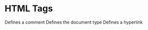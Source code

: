 
# HTML Tags
<!--...--> Defines a comment<!DOCTYPE> 	Defines the document type<a>	Defines a hyperlink<audio> Defines sound content<b> Defines bold text<blockquote> Defines a section that is quoted from another source<body> Defines the document's body<br>   Defines a single line break<button>   Defines a clickable button<caption>  Defines a table caption<div>   Defines a section in a document<figure>   Specifies self-contained content<form>   Defines an HTML form for user input<h1> to <h6>   Defines HTML headings<head>   Defines information about the document<header> Defines a header for a document or section<html>   Defines the root of an HTML document<img>   Defines an image<p>     Defines a paragraph<script> Defines a client-side script<select> Defines a drop-down list<span>   Defines a section in a document<style>  Defines style information for a document<table>  Defines a table<tbody>  Groups the body content in a table<td>     Defines a cell in a table<th>     Defines a header cell in a table<thead> Groups the header content in a table<title> Defines a title for the document<tr>    Defines a row in a table<ul>    Defines an unordered list